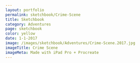 ```yaml
---
layout: portfolio
permalink: sketchbook/Crime-Scene
title: Sketchbook
category: Adventures
page: sketchbook
color: yellow
date: 1-1-2017
image: /images/sketchbook/Adventures/Crime-Scene.2017.jpg
imageTitle: Crime Scene
imageMeta: Made with iPad Pro + Procreate
---
```

